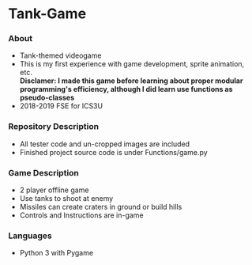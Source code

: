 # Tank-Game

### About
- Tank-themed videogame<br>
- This is my first experience with game development, sprite animation, etc.<br>
<strong> Disclamer: I made this game before learning about proper modular programming's efficiency, although I did learn use functions as pseudo-classes</strong><br>
- 2018-2019 FSE for ICS3U

### Repository Description
- All tester code and un-cropped images are included
- Finished project source code is under Functions/game.py

### Game Description
- 2 player offline game
- Use tanks to shoot at enemy
- Missiles can create craters in ground or build hills
- Controls and Instructions are in-game

### Languages
- Python 3 with Pygame
